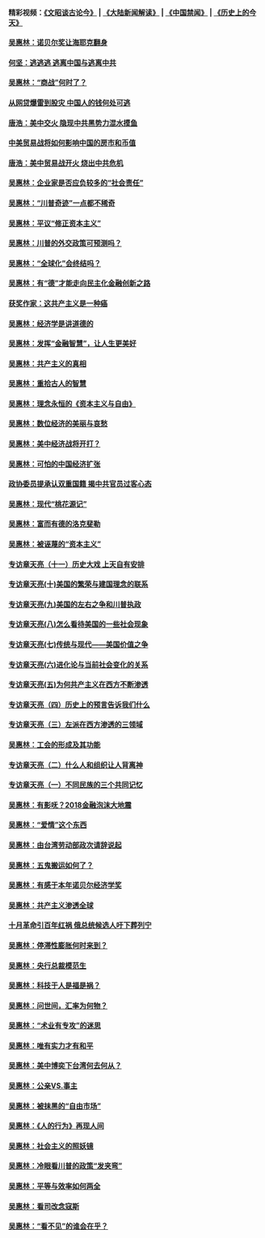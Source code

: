 #### 精彩视频：[《文昭谈古论今》](https://github.com/gfw-breaker/wenzhao/blob/master/README.md?t=12291231) | [《大陆新闻解读》](https://github.com/gfw-breaker/ntdtv-comedy/blob/master/README.md?t=12291231) | [《中国禁闻》](https://github.com/gfw-breaker/ntdtv-news/blob/master/README.md?t=12291231) | [《历史上的今天》](https://github.com/gfw-breaker/today-in-history/blob/master/README.md?t=12291231) 

#### [吴惠林：诺贝尔奖让海耶克翻身](../pages/nsc423/n10890049.md?t=12291231) 

#### [何坚：逃逃逃 逃离中国与逃离中共](../pages/nsc423/n10592891.md?t=12291231) 

#### [吴惠林：“商战”何时了？](../pages/nsc423/n10573558.md?t=12291231) 

#### [从网贷爆雷到股灾 中国人的钱何处可逃](../pages/nsc423/n10572800.md?t=12291231) 

#### [唐浩：美中交火 隐现中共黑势力混水摸鱼](../pages/nsc423/n10544040.md?t=12291231) 

#### [中美贸易战将如何影响中国的房市和币值](../pages/nsc423/n10543697.md?t=12291231) 

#### [唐浩：美中贸易战开火 烧出中共危机](../pages/nsc423/n10540126.md?t=12291231) 

#### [吴惠林：企业家是否应负较多的“社会责任”](../pages/nsc423/n10535022.md?t=12291231) 

#### [吴惠林：“川普奇迹”一点都不稀奇](../pages/nsc423/n10512808.md?t=12291231) 

#### [吴惠林：平议“修正资本主义”](../pages/nsc423/n10495724.md?t=12291231) 

#### [吴惠林：川普的外交政策可预测吗？](../pages/nsc423/n10462387.md?t=12291231) 

#### [吴惠林：“全球化”会终结吗？](../pages/nsc423/n10452838.md?t=12291231) 

#### [吴惠林：有“德”才能走向民主化金融创新之路](../pages/nsc423/n10432292.md?t=12291231) 

#### [获奖作家：这共产主义是一种癌](../pages/nsc423/n10431541.md?t=12291231) 

#### [吴惠林：经济学是讲道德的](../pages/nsc423/n10398014.md?t=12291231) 

#### [吴惠林：发挥“金融智慧”，让人生更美好](../pages/nsc423/n10375019.md?t=12291231) 

#### [吴惠林：共产主义的真相](../pages/nsc423/n10351394.md?t=12291231) 

#### [吴惠林：重拾古人的智慧](../pages/nsc423/n10337691.md?t=12291231) 

#### [吴惠林：理念永恒的《资本主义与自由》](../pages/nsc423/n10316274.md?t=12291231) 

#### [吴惠林：数位经济的美丽与哀愁](../pages/nsc423/n10292946.md?t=12291231) 

#### [吴惠林：美中经济战将开打？](../pages/nsc423/n10258825.md?t=12291231) 

#### [吴惠林：可怕的中国经济扩张](../pages/nsc423/n10219147.md?t=12291231) 

#### [政协委员提承认双重国籍 揭中共官员过客心态](../pages/nsc423/n10208809.md?t=12291231) 

#### [吴惠林：现代“桃花源记”](../pages/nsc423/n10185234.md?t=12291231) 

#### [吴惠林：富而有德的洛克斐勒](../pages/nsc423/n10142264.md?t=12291231) 

#### [吴惠林：被诬蔑的“资本主义”](../pages/nsc423/n10124816.md?t=12291231) 

#### [专访章天亮（十一）历史大戏 上天自有安排](../pages/nsc423/n10094905.md?t=12291231) 

#### [专访章天亮(十)美国的繁荣与建国理念的联系](../pages/nsc423/n10094899.md?t=12291231) 

#### [专访章天亮(九)美国的左右之争和川普执政](../pages/nsc423/n10094889.md?t=12291231) 

#### [专访章天亮(八)怎么看待美国的一些社会现象](../pages/nsc423/n10094857.md?t=12291231) 

#### [专访章天亮(七)传统与现代——美国价值之争](../pages/nsc423/n10093140.md?t=12291231) 

#### [专访章天亮(六)进化论与当前社会变化的关系](../pages/nsc423/n10092036.md?t=12291231) 

#### [专访章天亮(五)为何共产主义在西方不断渗透](../pages/nsc423/n10083620.md?t=12291231) 

#### [专访章天亮（四）历史上的预言告诉我们什么](../pages/nsc423/n10083606.md?t=12291231) 

#### [专访章天亮（三）左派在西方渗透的三领域](../pages/nsc423/n10081115.md?t=12291231) 

#### [吴惠林：工会的形成及其功能](../pages/nsc423/n10080633.md?t=12291231) 

#### [专访章天亮（二）什么人和组织让人背离神](../pages/nsc423/n10076637.md?t=12291231) 

#### [专访章天亮（一）不同民族的三个共同记忆](../pages/nsc423/n10074188.md?t=12291231) 

#### [吴惠林：有影呒？2018金融泡沫大地震](../pages/nsc423/n10040534.md?t=12291231) 

#### [吴惠林：“爱情”这个东西](../pages/nsc423/n10019423.md?t=12291231) 

#### [吴惠林：由台湾劳动部政次请辞说起](../pages/nsc423/n9979679.md?t=12291231) 

#### [吴惠林：五鬼搬运如何了？](../pages/nsc423/n9925338.md?t=12291231) 

#### [吴惠林：有感于本年诺贝尔经济学奖](../pages/nsc423/n9871883.md?t=12291231) 

#### [吴惠林：共产主义渗透全球](../pages/nsc423/n9812748.md?t=12291231) 

#### [十月革命引百年红祸 俄总统候选人吁下葬列宁](../pages/nsc423/n9810182.md?t=12291231) 

#### [吴惠林：停滞性膨胀何时来到？](../pages/nsc423/n9764136.md?t=12291231) 

#### [吴惠林：央行总裁模范生](../pages/nsc423/n9728134.md?t=12291231) 

#### [吴惠林：科技于人是福是祸？](../pages/nsc423/n9672982.md?t=12291231) 

#### [吴惠林：问世间，汇率为何物？](../pages/nsc423/n9621788.md?t=12291231) 

#### [吴惠林：“术业有专攻”的迷思](../pages/nsc423/n9580363.md?t=12291231) 

#### [吴惠林：唯有实力才有和平](../pages/nsc423/n9529599.md?t=12291231) 

#### [吴惠林：美中博奕下台湾何去何从？](../pages/nsc423/n9483598.md?t=12291231) 

#### [吴惠林：公亲VS.事主](../pages/nsc423/n9425637.md?t=12291231) 

#### [吴惠林：被抹黑的“自由市场”](../pages/nsc423/n9351545.md?t=12291231) 

#### [吴惠林：《人的行为》再现人间](../pages/nsc423/n9296339.md?t=12291231) 

#### [吴惠林：社会主义的照妖镜](../pages/nsc423/n9243460.md?t=12291231) 

#### [吴惠林：冷眼看川普的政策“发夹弯”](../pages/nsc423/n9120684.md?t=12291231) 

#### [吴惠林：平等与效率如何两全](../pages/nsc423/n9075430.md?t=12291231) 

#### [吴惠林：看司改念寇斯](../pages/nsc423/n9024915.md?t=12291231) 

#### [吴惠林：“看不见”的谁会在乎？](../pages/nsc423/n8977488.md?t=12291231) 

